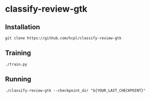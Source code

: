 # classify-review-gtk

## Installation

```shell
git clone https://github.com/hcpl/classify-review-gtk
```

## Training

```shell
./train.py
```

## Running

```shell
./classify-review-gtk --checkpoint_dir "${YOUR_LAST_CHECKPOINT}"
```

